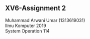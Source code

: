 ## XV6-Assignment 2
Muhammad Arwani Umar (1313619031) <br>
Ilmu Komputer 2019 <br>
System Operation 114
